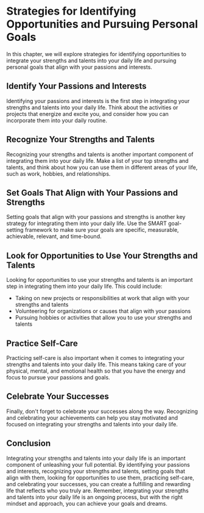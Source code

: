 Strategies for Identifying Opportunities and Pursuing Personal Goals
=======================================================================================================================================

In this chapter, we will explore strategies for identifying opportunities to integrate your strengths and talents into your daily life and pursuing personal goals that align with your passions and interests.

Identify Your Passions and Interests
------------------------------------

Identifying your passions and interests is the first step in integrating your strengths and talents into your daily life. Think about the activities or projects that energize and excite you, and consider how you can incorporate them into your daily routine.

Recognize Your Strengths and Talents
------------------------------------

Recognizing your strengths and talents is another important component of integrating them into your daily life. Make a list of your top strengths and talents, and think about how you can use them in different areas of your life, such as work, hobbies, and relationships.

Set Goals That Align with Your Passions and Strengths
-----------------------------------------------------

Setting goals that align with your passions and strengths is another key strategy for integrating them into your daily life. Use the SMART goal-setting framework to make sure your goals are specific, measurable, achievable, relevant, and time-bound.

Look for Opportunities to Use Your Strengths and Talents
--------------------------------------------------------

Looking for opportunities to use your strengths and talents is an important step in integrating them into your daily life. This could include:

* Taking on new projects or responsibilities at work that align with your strengths and talents
* Volunteering for organizations or causes that align with your passions
* Pursuing hobbies or activities that allow you to use your strengths and talents

Practice Self-Care
------------------

Practicing self-care is also important when it comes to integrating your strengths and talents into your daily life. This means taking care of your physical, mental, and emotional health so that you have the energy and focus to pursue your passions and goals.

Celebrate Your Successes
------------------------

Finally, don't forget to celebrate your successes along the way. Recognizing and celebrating your achievements can help you stay motivated and focused on integrating your strengths and talents into your daily life.

Conclusion
----------

Integrating your strengths and talents into your daily life is an important component of unleashing your full potential. By identifying your passions and interests, recognizing your strengths and talents, setting goals that align with them, looking for opportunities to use them, practicing self-care, and celebrating your successes, you can create a fulfilling and rewarding life that reflects who you truly are. Remember, integrating your strengths and talents into your daily life is an ongoing process, but with the right mindset and approach, you can achieve your goals and dreams.

